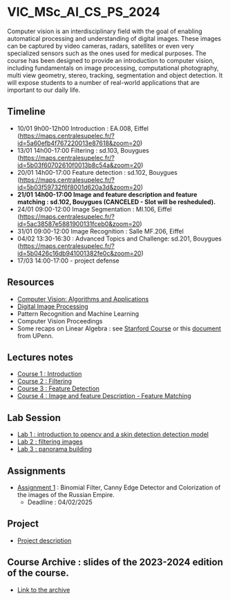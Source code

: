# VIC_MSc_AI_CS_PS_2024

Computer vision is an interdisciplinary field with the goal of enabling automatical processing and understanding of digital images. These images can be captured by video cameras, radars, satellites or even very specialized sensors such as the ones used for medical purposes. The course has been designed to provide an introduction to computer vision, including fundamentals on image processing, computational photography, multi view geometry, stereo, tracking, segmentation and object detection. It will expose students to a number of real-world applications that are important to our daily life.

## Timeline

+ 10/01 9h00-12h00 Introduction : EA.008, Eiffel (https://maps.centralesupelec.fr/?id=5a60efb4f767220013e87618&zoom=20)
+ 13/01 14h00-17:00 Filtering  : sd.103, Bouygues (https://maps.centralesupelec.fr/?id=5b03f60702610f0013b8c54a&zoom=20)
+ 20/01 14h00-17:00 Feature detection : sd.102, Bouygues (https://maps.centralesupelec.fr/?id=5b03f59732f6f8001d620a3d&zoom=20)
+ **21/01 14h00-17:00 Image and feature description and feature matching : sd.102, Bouygues (**CANCELED** - Slot will be resheduled).**
+ 24/01 09:00-12:00 Image Segmentation : MI.106, Eiffel (https://maps.centralesupelec.fr/?id=5ac38587e5881900131fceb0&zoom=20)
+ 31/01 09:00-12:00 Image Recognition : Salle MF.206, Eiffel
+ 04/02 13:30-16:30 :  Advanced Topics and Challenge:  sd.201, Bouygues (https://maps.centralesupelec.fr/?id=5b0426c16db941001382fe0c&zoom=20)
+ 17/03 14:00-17:00 - project defense

## Resources
+ [Computer Vision: Algorithms and Applications](https://szeliski.org/Book/)
+ [Digital Image Processing](https://dl.ebooksworld.ir/motoman/Digital.Image.Processing.3rd.Edition.www.EBooksWorld.ir.pdf)
+ Pattern Recognition and Machine Learning
+ Computer Vision Proceedings
+ Some recaps on Linear Algebra : see [Stanford Course](https://web.stanford.edu/class/cs231a/section/section1.pdf) or this [document](https://www.seas.upenn.edu/~cis5150/linalg-I.pdf) from UPenn.


## Lectures notes

+ [Course 1 : Introduction](VIC-Lecture01.pdf)
+ [Course 2 : Filtering](VIC-Lecture02.pdf)
+ [Course 3 : Feature Detection](https://filesender.renater.fr/?s=download&token=b8abad14-0650-44d3-86d8-b7daf400d129)
+ [Course 4 : Image and feature Description - Feature Matching](https://filesender.renater.fr/?s=download&token=66299535-1886-4313-8e13-c6cc2bef8246)

## Lab Session

+ [Lab 1 : introduction to opencv and a skin detection detection model](./Lab1_depot_edunao.zip)
+ [Lab 2 : filtering images](./Lab2_depot_edunao.zip)
+ [Lab 3 : panorama building](./Lab3_VIC.zip)

## Assignments
+ [Assignment 1](https://filesender.renater.fr/?s=download&token=d275eb60-b2aa-45b2-901d-2a318a6f1b77) : Binomial Filter, Canny Edge Detector and Colorization of the images of the Russian Empire.
  + Deadline : 04/02/2025

## Project
 + [Project description](./VIC_project_Description.pdf)

## Course Archive : slides of the 2023-2024 edition of the course.
  + [Link to the archive](https://filesender.renater.fr/?s=download&token=af922ca4-96b2-435e-8dd3-0b1c6b01d099)
  
